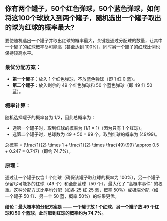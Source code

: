 ## 你有两个罐子，50个红色弹球，50个蓝色弹球，如何将这100个球放入到两个罐子，随机选出一个罐子取出的球为红球的概率最大?

要使随机选出一个罐子并取出红球的概率最大，关键是通过分配球的数量，让其中一个罐子的红球概率尽可能高（甚至达到 100%），同时另一个罐子的红球比例也保持较高水平。

### 最优分配方案：

- **第一个罐子**：放入 1 个红色弹球，不放蓝色弹球（即 1 红 0 蓝）。
- **第二个罐子**：放入剩余的 49 个红色弹球和 50 个蓝色弹球（即 49 红 50 蓝）。

### 概率计算：

随机选择罐子的概率各为 1/2，因此总概率为：



- 选第一个罐子时，取到红球的概率为 \(1/1 = 1\)（因为只有 1 个红球）。
- 选第二个罐子时，总球数为 49 + 50 = 99 个，取到红球的概率为 \(49/99\)。



总概率 = \(\frac{1}{2} \times 1 + \frac{1}{2} \times \frac{49}{99} \approx 0.5 + 0.247 = 0.747\)（即约 74.7%）。

### 原理：

通过让一个罐子仅含 1 个红球（确保该罐子取红球的概率为 100%），另一个罐子保留尽可能多的红球（49 个）和全部蓝球（50 个），最大化了 “高概率事件” 的权重。这种分配方式比平均分配（如各 25 红 25 蓝，概率 50%）或极端分配（如一个罐子 50 红、另一个 50 蓝，概率 50%）的结果更优。



**结论：最大概率的分配方案是 —— 一个罐子放 1 个红球，另一个罐子放 49 个红球和 50 个蓝球，此时取到红球的概率约为 74.7%。**